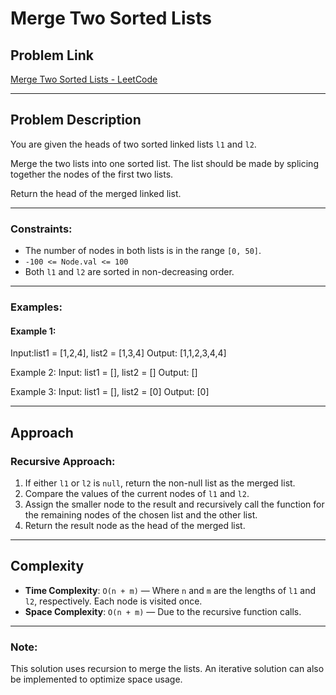 # Merge Two Sorted Lists

## Problem Link
[Merge Two Sorted Lists - LeetCode](https://leetcode.com/problems/merge-two-sorted-lists/)

---

## Problem Description
You are given the heads of two sorted linked lists `l1` and `l2`.

Merge the two lists into one sorted list. The list should be made by splicing together the nodes of the first two lists.

Return the head of the merged linked list.

---

### Constraints:
- The number of nodes in both lists is in the range `[0, 50]`.
- `-100 <= Node.val <= 100`
- Both `l1` and `l2` are sorted in non-decreasing order.

---

### Examples:

#### Example 1:
Input:list1 = [1,2,4], list2 = [1,3,4]
Output: [1,1,2,3,4,4]

Example 2:
Input: list1 = [], list2 = []
Output: []

Example 3:
Input: list1 = [], list2 = [0]
Output: [0]

---

## Approach

### Recursive Approach:
1. If either `l1` or `l2` is `null`, return the non-null list as the merged list.
2. Compare the values of the current nodes of `l1` and `l2`.
3. Assign the smaller node to the result and recursively call the function for the remaining nodes of the chosen list and the other list.
4. Return the result node as the head of the merged list.

---

## Complexity

- **Time Complexity**: `O(n + m)` — Where `n` and `m` are the lengths of `l1` and `l2`, respectively. Each node is visited once.
- **Space Complexity**: `O(n + m)` — Due to the recursive function calls.

---

### Note:
This solution uses recursion to merge the lists. An iterative solution can also be implemented to optimize space usage.

